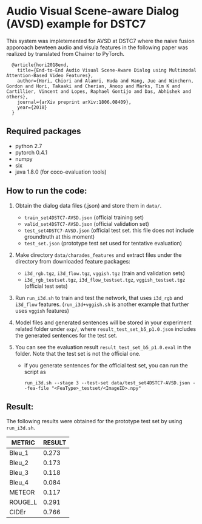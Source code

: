 # Audio Visual Scene-aware Dialog (AVSD) example for DSTC7

This system was impletemented for AVSD at DSTC7 where the naive fusion apporoach bewteen audio and visula features in the following paper was realized by translated from Chainer to PyTorch. 

      @article{hori2018end,
        title={End-to-End Audio Visual Scene-Aware Dialog using Multimodal Attention-Based Video Features},
        author={Hori, Chiori and Alamri, Huda and Wang, Jue and Winchern, Gordon and Hori, Takaaki and Cherian, Anoop and Marks, Tim K and Cartillier, Vincent and Lopes, Raphael Gontijo and Das, Abhishek and others},
        journal={arXiv preprint arXiv:1806.08409},
        year={2018}
      }

## Required packages

- python 2.7
- pytorch 0.4.1
- numpy
- six
- java 1.8.0   (for coco-evaluation tools)

## How to run the code:

   1. Obtain the dialog data files (.json) and store them in `data/`.
      - `train_set4DSTC7-AVSD.json` (official training set)
      - `valid_set4DSTC7-AVSD.json` (official validation set)
      - `test_set4DSTC7-AVSD.json` (official test set. this file does not include groundtruth at this moment)
      - `test_set.json`  (prototype test set used for tentative evaluation)
 
   2. Make directory `data/charades_features` and extract files under the directory from downloaded feature packages:
      - `i3d_rgb.tgz`, `i3d_flow.tgz`, `vggish.tgz`  (train and validation sets)
      - `i3d_rgb_testset.tgz`, `i3d_flow_testset.tgz`, `vggish_testset.tgz` (official test sets)

   3. Run `run_i3d.sh` to train and test the network, that uses `i3d_rgb` and `i3d_flow` features. (`run_i3d+vggish.sh` is another example that further uses `vggish` features)

   4. Model files and generated sentences will be stored in your experiment related folder under `exp/`, where `result_test_set_b5_p1.0.json` includes the generated sentences for the test set.

   5. You can see the evaluation result `result_test_set_b5_p1.0.eval` in the folder. Note that the test set is not the official one.
      - if you generate sentences for the official test set, you can run the script as
      
            run_i3d.sh --stage 3 --test-set data/test_set4DSTC7-AVSD.json --fea-file "<FeaType>_testset/<ImageID>.npy"

## Result:

The following results were obtained for the prototype test set by using `run_i3d.sh`.

| METRIC | RESULT |
| ------ | -------|
| Bleu_1 | 0.273  |
| Bleu_2 | 0.173  |
| Bleu_3 | 0.118  |
| Bleu_4 | 0.084  |
| METEOR | 0.117  |
| ROUGE_L| 0.291  |
| CIDEr  | 0.766  |

